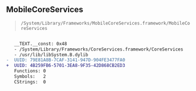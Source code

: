 ## MobileCoreServices

> `/System/Library/Frameworks/MobileCoreServices.framework/MobileCoreServices`

```diff

   __TEXT.__const: 0x48
   - /System/Library/Frameworks/CoreServices.framework/CoreServices
   - /usr/lib/libSystem.B.dylib
-  UUID: 79E81A8B-7CAF-3141-947D-904FE3477FA0
+  UUID: 4B259FB6-5701-3EA8-9F35-42D868CB2ED3
   Functions: 0
   Symbols:   2
   CStrings:  0

```

